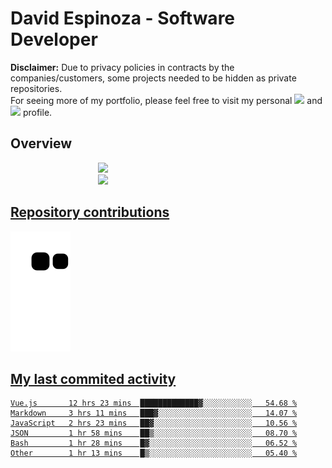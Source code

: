 # David Espinoza - Software Developer
<div id="links">
  <p>
    <strong>Disclaimer:</strong> Due to privacy policies in contracts by the companies/customers, some projects needed to be hidden as private repositories. <br />
For seeing more of my portfolio, please feel free to visit my personal <a href="https://davidespinoza.dev" target="_blank"><img src="https://img.shields.io/badge/website-000000?style=for-the-badge&logo=About.me&logoColor=white" target="_blank"></a> and <a href="https://www.linkedin.com/in/despinozap" target="_blank"><img src="https://img.shields.io/badge/LinkedIn-0077B5?style=for-the-badge&logo=linkedin&logoColor=white" target="_blank"></a> profile.
  </p>
</div>

## Overview

<div id="stats">
  <a href="https://github.com/despinozap">
  <img height="180em" style="margin: 0em 10em;" src="https://github-readme-stats.vercel.app/api?username=despinozap&show_icons=true&include_all_commits=true&count_private=true&theme=default"/>
  <img height="180em" style="margin: 0em 10em;" src="https://github-readme-stats.vercel.app/api/top-langs/?username=despinozap&layout=compact&langs_count=7&theme=default"/>
</div>
 
## Repository contributions
<div id="snake"> 

  ![Snake animation](https://github.com/despinozap/despinozap/blob/output/github-contribution-grid-snake.svg)
</div>

## My last commited activity
<!--START_SECTION:waka-->

```text
Vue.js       12 hrs 23 mins  █████████████▓░░░░░░░░░░░   54.68 %
Markdown     3 hrs 11 mins   ███▓░░░░░░░░░░░░░░░░░░░░░   14.07 %
JavaScript   2 hrs 23 mins   ██▓░░░░░░░░░░░░░░░░░░░░░░   10.56 %
JSON         1 hr 58 mins    ██▒░░░░░░░░░░░░░░░░░░░░░░   08.70 %
Bash         1 hr 28 mins    █▓░░░░░░░░░░░░░░░░░░░░░░░   06.52 %
Other        1 hr 13 mins    █▒░░░░░░░░░░░░░░░░░░░░░░░   05.40 %
```

<!--END_SECTION:waka-->
